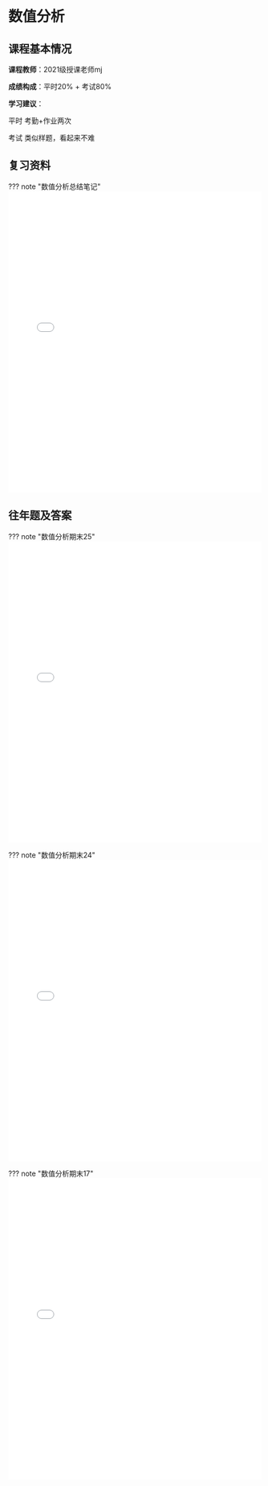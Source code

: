 # 数值分析

## 课程基本情况

**课程教师**：2021级授课老师mj

**成绩构成**：平时20% + 考试80%

**学习建议**：

平时 考勤+作业两次

考试 类似样题，看起来不难

## 复习资料

??? note "数值分析总结笔记"
    <iframe src="..\..\..\utils\课内资料\大三\数值分析\数值分析总结笔记-杨亦齐.pdf" loading="lazy" width="100%" height="600px" style="border:none;"></iframe>

## 往年题及答案

??? note "数值分析期末25"
    <iframe src="..\..\..\utils\课内资料\大三\数值分析\数值分析期末25年春回忆版.pdf" loading="lazy" width="100%" height="600px" style="border:none;"></iframe>

??? note "数值分析期末24"
    <iframe src="..\..\..\utils\课内资料\大三\数值分析\数值分析期末试题24fall回忆版.pdf" loading="lazy" width="100%" height="600px" style="border:none;"></iframe>

??? note "数值分析期末17"
    <iframe src="..\..\..\utils\课内资料\大三\数值分析\往年题-2017（应该是）.pdf" loading="lazy" width="100%" height="600px" style="border:none;"></iframe>
